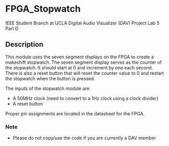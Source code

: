 # FPGA_Stopwatch
IEEE Student Branch at UCLA Digital Audio Visualizer (DAV) Project Lab 5 Part D

## Description
This module uses the seven segment displays on the FPGA to create a makeshift stopwatch. The seven segment display serves as the counter of the stopwatch. It should start at 0 and increment by one each second. There is also a reset button that will reset the counter value to 0 and restart the stopwatch when the button is pressed. 

The inputs of the stopwatch module are:
* A 50MHz clock (need to convert to a 1Hz clock using a clock divider)
* A reset button

Proper pin assignments are located in the datasheet for the FPGA. 

### Note
* Please do not copy/use the code if you are currently a DAV member
